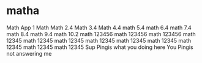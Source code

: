 # matha
Math App 1
Math
Math 2.4
Math 3.4
Math 4.4
math 5.4
math 6.4
math 7.4
math 8.4
math 9.4
math 10.2
math 123456
math 123456
math 123456
math 12345
math 12345
math 12345
math 12345
math 12345
math 12345
math 12345
math 12345
math 12345
Sup Pingis what you doing here
You Pingis not answering me 
